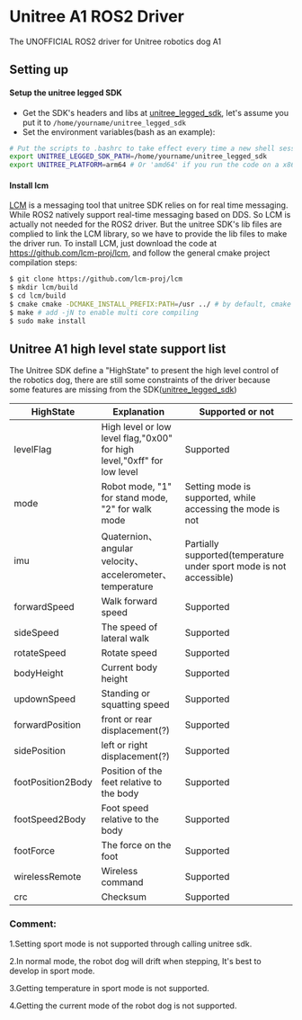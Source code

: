 # Unitree A1 ROS2 Driver
The UNOFFICIAL ROS2 driver for Unitree robotics dog A1



## Setting up

#### Setup the unitree legged SDK
- Get the SDK's headers and libs at [unitree_legged_sdk](https://github.com/unitreerobotics/unitree_legged_sdk), let's assume you put it to `/home/yourname/unitree_legged_sdk`
- Set the environment variables(bash as an example):
```bash
# Put the scripts to .bashrc to take effect every time a new shell session is started
export UNITREE_LEGGED_SDK_PATH=/home/yourname/unitree_legged_sdk
export UNITREE_PLATFORM=arm64 # Or 'amd64' if you run the code on a x86 architecure
```

#### Install lcm
[LCM](https://github.com/lcm-proj/lcm) is a messaging tool that unitree SDK relies on for real time messaging. While ROS2 natively support real-time messaging based on DDS. So LCM is actually not needed for the ROS2 driver. But the unitree SDK's lib files are complied to link the LCM library, so we have to provide the lib files to make the driver run.
To install LCM, just download the code at https://github.com/lcm-proj/lcm, and follow the general cmake project compilation steps:
```bash
$ git clone https://github.com/lcm-proj/lcm
$ mkdir lcm/build
$ cd lcm/build
$ cmake cmake -DCMAKE_INSTALL_PREFIX:PATH=/usr ../ # by default, cmake set the prefix to /usr/local, where on some distributions is not obtained by default.
$ make # add -jN to enable multi core compiling
$ sudo make install
```

## Unitree A1 high level state support list

The Unitree SDK define a "HighState" to present the high level control of the robotics dog, there are still some constraints of the driver because some features are missing from the SDK([unitree_legged_sdk](https://github.com/unitreerobotics/unitree_legged_sdk))

| HighState         | Explanation                                                  | Supported or not                                             |
| ----------------- | ------------------------------------------------------------ | ------------------------------------------------------------ |
| levelFlag         | High level or low level flag,"0x00" for high level,"0xff" for low level | Supported                                                    |
| mode              | Robot mode, "1" for stand mode, "2" for walk mode            | Setting mode is supported, while accessing the mode is not   |
| imu               | Quaternion、angular velocity、accelerometer、temperature     | Partially supported(temperature under sport mode is not accessible) |
| forwardSpeed      | Walk forward speed                                           | Supported                                                    |
| sideSpeed         | The speed of lateral walk                                    | Supported                                                    |
| rotateSpeed       | Rotate speed                                                 | Supported                                                    |
| bodyHeight        | Current body height                                          | Supported                                                    |
| updownSpeed       | Standing or squatting speed                                  | Supported                                                    |
| forwardPosition   | front or rear displacement(?)                                | Supported                                                    |
| sidePosition      | left or right displacement(?)                                | Supported                                                    |
| footPosition2Body | Position of the feet relative to the body                    | Supported                                                    |
| footSpeed2Body    | Foot speed relative to the body                              | Supported                                                    |
| footForce         | The force on the foot                                        | Supported                                                    |
| wirelessRemote    | Wireless command                                             | Supported                                                    |
| crc               | Checksum                                                     | Supported                                                    |

### Comment:
1.Setting sport mode is not supported through calling unitree sdk.

2.In normal mode, the robot dog will drift when stepping, It's best to develop in sport mode.

3.Getting temperature in sport mode is not supported.

4.Getting the current mode of the robot dog is not supported.